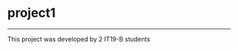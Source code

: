 # project1
------------------------------------------------------------------------------------------------
This project was developed by 2 IT19-B students
